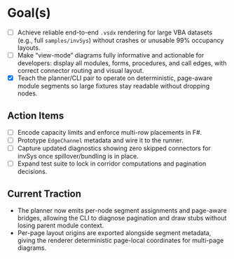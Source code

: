 
# Goal(s)
- [ ] Achieve reliable end-to-end `.vsdx` rendering for large VBA datasets (e.g., full `samples/invSys`) without crashes or unusable 99% occupancy layouts.
- [ ] Make “view-mode” diagrams fully informative and actionable for developers: display all modules, forms, procedures, and call edges, with correct connector routing and visual layout.
- [x] Teach the planner/CLI pair to operate on deterministic, page-aware module segments so large fixtures stay readable without dropping nodes.

## Action Items
- [ ] Encode capacity limits and enforce multi-row placements in F#.
- [ ] Prototype `EdgeChannel` metadata and wire it to the runner.
- [ ] Capture updated diagnostics showing zero skipped connectors for invSys once spillover/bundling is in place.
- [ ] Expand test suite to lock in corridor computations and pagination decisions.

## Current Traction
- The planner now emits per-node segment assignments and page-aware bridges, allowing the CLI to diagnose pagination and draw stubs without losing parent module context.
- Per-page layout origins are exported alongside segment metadata, giving the renderer deterministic page-local coordinates for multi-page diagrams.
